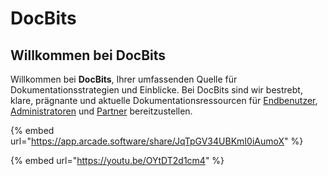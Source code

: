 # DocBits

## Willkommen bei DocBits

Willkommen bei **DocBits**, Ihrer umfassenden Quelle für Dokumentationsstrategien und Einblicke. Bei DocBits sind wir bestrebt, klare, prägnante und aktuelle Dokumentationsressourcen für [Endbenutzer](readme-1/), [Administratoren](broken-reference) und [Partner](partner-section/) bereitzustellen.

{% embed url="https://app.arcade.software/share/JqTpGV34UBKmI0iAumoX" %}



{% embed url="https://youtu.be/OYtDT2d1cm4" %}
